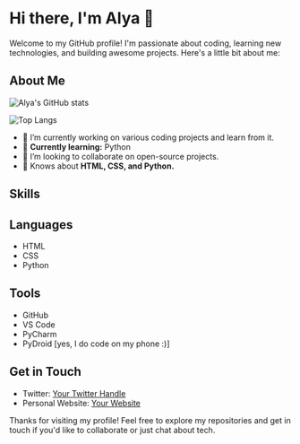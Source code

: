 # Hi there, I'm Alya 👋

Welcome to my GitHub profile! I'm passionate about coding, learning new technologies, and building awesome projects. Here's a little bit about me:

## About Me

![Alya's GitHub stats](https://github-readme-stats.vercel.app/api?username=Alya109&show_icons=true&theme=radical)

![Top Langs](https://github-readme-stats.vercel.app/api/top-langs/?username=Alya109&layout=compact&theme=radical)

- 🔭 I’m currently working on various coding projects and learn from it.
- 🌱 **Currently learning:** Python
- 👯 I’m looking to collaborate on open-source projects.
- 💬 Knows about **HTML, CSS, and Python.**

## Skills

## Languages

- HTML
- CSS
- Python

## Tools

- GitHub
- VS Code
- PyCharm
- PyDroid [yes, I do code on my phone :)]

## Get in Touch

- Twitter: [Your Twitter Handle]()
- Personal Website: [Your Website]()

Thanks for visiting my profile! Feel free to explore my repositories and get in touch if you'd like to collaborate or just chat about tech.

